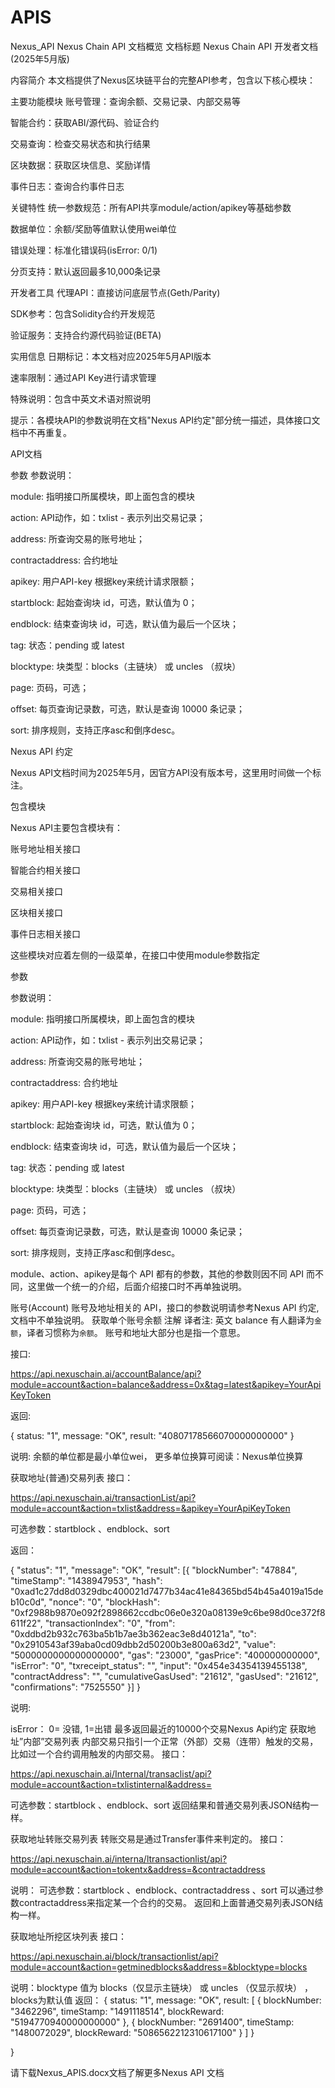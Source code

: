 # APIS
Nexus_API
Nexus Chain API 文档概览
文档标题
Nexus Chain API 开发者文档 (2025年5月版)

内容简介
本文档提供了Nexus区块链平台的完整API参考，包含以下核心模块：

主要功能模块
账号管理：查询余额、交易记录、内部交易等

智能合约：获取ABI/源代码、验证合约

交易查询：检查交易状态和执行结果

区块数据：获取区块信息、奖励详情

事件日志：查询合约事件日志

关键特性
统一参数规范：所有API共享module/action/apikey等基础参数

数据单位：余额/奖励等值默认使用wei单位

错误处理：标准化错误码(isError: 0/1)

分页支持：默认返回最多10,000条记录

开发者工具
代理API：直接访问底层节点(Geth/Parity)

SDK参考：包含Solidity合约开发规范

验证服务：支持合约源代码验证(BETA)

实用信息
日期标记：本文档对应2025年5月API版本

速率限制：通过API Key进行请求管理

特殊说明：包含中英文术语对照说明

提示：各模块API的参数说明在文档"Nexus API约定"部分统一描述，具体接口文档中不再重复。


API文档

参数
参数说明：

module: 指明接口所属模块，即上面包含的模块

action: API动作，如：txlist - 表示列出交易记录；

address: 所查询交易的账号地址；

contractaddress: 合约地址

apikey: 用户API-key 根据key来统计请求限额；

startblock: 起始查询块 id，可选，默认值为 0；

endblock: 结束查询块 id，可选，默认值为最后一个区块；

tag: 状态：pending 或 latest

blocktype: 块类型：blocks（主链块） 或 uncles （叔块）

page: 页码，可选；

offset: 每页查询记录数，可选，默认是查询 10000 条记录；

sort: 排序规则，支持正序asc和倒序desc。

Nexus API 约定

Nexus API文档时间为2025年5月，因官方API没有版本号，这里用时间做一个标注。

包含模块

Nexus API主要包含模块有：

账号地址相关接口

智能合约相关接口

交易相关接口

区块相关接口

事件日志相关接口

这些模块对应着左侧的一级菜单，在接口中使用module参数指定

参数

参数说明：

module: 指明接口所属模块，即上面包含的模块

action: API动作，如：txlist - 表示列出交易记录；

address: 所查询交易的账号地址；

contractaddress: 合约地址

apikey: 用户API-key 根据key来统计请求限额；

startblock: 起始查询块 id，可选，默认值为 0；

endblock: 结束查询块 id，可选，默认值为最后一个区块；

tag: 状态：pending 或 latest

blocktype: 块类型：blocks（主链块） 或 uncles （叔块）

page: 页码，可选；

offset: 每页查询记录数，可选，默认是查询 10000 条记录；

sort: 排序规则，支持正序asc和倒序desc。

module、action、apikey是每个 API 都有的参数，其他的参数则因不同 API 而不同，这里做一个统一的介绍，后面介绍接口时不再单独说明。


账号(Account)
账号及地址相关的 API，接口的参数说明请参考Nexus API 约定, 文档中不单独说明。
获取单个账号余额
注解
译者注:
英文 balance 有人翻译为`金额`，译者习惯称为`余额`。 账号和地址大部分也是指一个意思。

接口:

https://api.nexuschain.ai/accountBalance/api?module=account&action=balance&address=0x&tag=latest&apikey=YourApiKeyToken

返回:

{
status: "1",
message: "OK",
result: "40807178566070000000000"
}

说明:
余额的单位都是最小单位wei， 更多单位换算可阅读：Nexus单位换算


获取地址(普通)交易列表
接口：

https://api.nexuschain.ai/transactionList/api?module=account&action=txlist&address=&apikey=YourApiKeyToken

可选参数：startblock 、endblock、sort

返回：

{
"status": "1",
"message": "OK",
"result": [{
"blockNumber": "47884",
"timeStamp": "1438947953",
"hash": "0xad1c27dd8d0329dbc400021d7477b34ac41e84365bd54b45a4019a15deb10c0d",
"nonce": "0",
"blockHash": "0xf2988b9870e092f2898662ccdbc06e0e320a08139e9c6be98d0ce372f8611f22",
"transactionIndex": "0",
"from": "0xddbd2b932c763ba5b1b7ae3b362eac3e8d40121a",
"to": "0x2910543af39aba0cd09dbb2d50200b3e800a63d2",
"value": "5000000000000000000",
"gas": "23000",
"gasPrice": "400000000000",
"isError": "0",
"txreceipt_status": "",
"input": "0x454e34354139455138",
"contractAddress": "",
"cumulativeGasUsed": "21612",
"gasUsed": "21612",
"confirmations": "7525550"
}]
}

说明:

isError： 0= 没错, 1=出错 最多返回最近的10000个交易Nexus Api约定
获取地址”内部”交易列表
内部交易只指引一个正常（外部）交易（连带）触发的交易，比如过一个合约调用触发的内部交易。
接口：

https://api.nexuschain.ai/Internal/transaclist/api?module=account&action=txlistinternal&address=

可选参数：startblock 、endblock、sort
返回结果和普通交易列表JSON结构一样。

获取地址转账交易列表
转账交易是通过Transfer事件来判定的。
接口：

https://api.nexuschain.ai/interna/ltransactionlist/api?module=account&action=tokentx&address=&contractaddress

说明： 可选参数：startblock 、endblock、contractaddress 、sort 可以通过参数contractaddress来指定某一个合约的交易。
返回和上面普通交易列表JSON结构一样。

获取地址所挖区块列表
接口：

https://api.nexuschain.ai/block/transactionlist/api?module=account&action=getminedblocks&address=&blocktype=blocks

说明：blocktype 值为 blocks（仅显示主链块） 或 uncles （仅显示叔块） ， blocks为默认值
返回：
{
status: "1",
message: "OK",
result: [
{
blockNumber: "3462296",
timeStamp: "1491118514",
blockReward: "5194770940000000000"
},
{
blockNumber: "2691400",
timeStamp: "1480072029",
blockReward: "5086562212310617100"
}
]
}

}

请下载Nexus_APIS.docx文档了解更多Nexus API 文档
